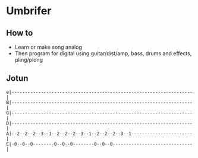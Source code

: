 # Umbrifer

## How to

* Learn or make song analog
* Then program for digital using guitar/dist/amp, bass, drums and effects, pling/plong

## Jotun

```
e|--------------------------------------------------------------------|
B|--------------------------------------------------------------------|
G|--------------------------------------------------------------------|
D|--------------------------------------------------------------------|
A|--2--2--2--3--1--2--2--2--3--1--2--2--2--3--1-----------------------|
E|-0--0--0--------0--0--0--------0--0--0------------------------------|

```
